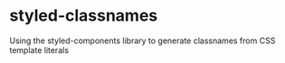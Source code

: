 # styled-classnames
Using the styled-components library to generate classnames from CSS template literals
